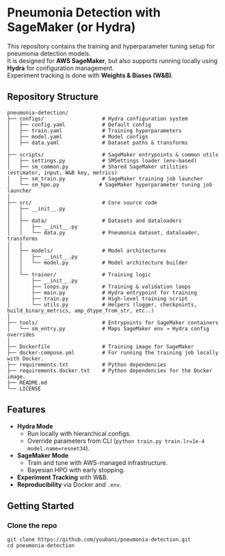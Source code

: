 # Pneumonia Detection with SageMaker (or Hydra)

This repository contains the training and hyperparameter tuning setup for pneumonia detection models.  
It is designed for **AWS SageMaker**, but also supports running locally using **Hydra** for configuration management.  
Experiment tracking is done with **Weights & Biases (W&B)**.  

## Repository Structure
```
pneumonia-detection/
├── configs/                   # Hydra configuration system
│   ├── config.yaml            # Default config
│   ├── train.yaml             # Training hyperparameters
│   ├── model.yaml             # Model configs
│   ├── data.yaml              # Dataset paths & transforms
│
├── scripts/                   # SageMaker entrypoints & common utils
│   ├── settings.py            # SMSettings loader (env-based)
│   ├── sm_common.py           # Shared SageMaker utilities (estimator, input, W&B key, metrics)
│   ├── sm_train.py            # SageMaker training job launcher
│   └── sm_hpo.py             # SageMaker hyperparameter tuning job launcher
│
├── src/                       # Core source code
│   ├── __init__.py
│   │
│   ├── data/                  # Datasets and dataloaders
│   │   ├── __init__.py
│   │   └── data.py            # Pneumonia dataset, dataloader, transforms
│   │
│   ├── models/                # Model architectures
│   │   ├── __init__.py
│   │   └── model.py           # Model architecture builder
│   │
│   └── trainer/               # Training logic
│       ├── __init__.py
│       ├── loops.py           # Training & validation loops
│       ├── main.py            # Hydra entrypoint for training
│       ├── train.py           # High-level training script
│       └── utils.py           # Helpers (logger, checkpoints, build_binary_metrics, amp_dtype_from_str, etc..)
│ 
├── tools/                     # Entrypoints for SageMaker containers
│   └── sm_entry.py            # Maps SageMaker env → Hydra config overrides
│
├── Dockerfile                 # Training image for SageMaker
├── docker-compose.yml         # For running the training job locally with Docker.
├── requirements.txt           # Python dependencies
├── requirements.docker.txt    # Python dependencies for the Docker image.
├── README.md
└── LICENSE
```
## Features

- **Hydra Mode**
  - Run locally with hierarchical configs.
  - Override parameters from CLI (`python train.py train.lr=1e-4 model.name=resnet34`).
- **SageMaker Mode**
  - Train and tune with AWS-managed infrastructure.
  - Bayesian HPO with early stopping.
- **Experiment Tracking** with W&B.
- **Reproducibility** via Docker and `.env`.

## Getting Started

### Clone the repo
```
git clone https://github.com/youbani/pneumonia-detection.git
cd pneumonia-detection
```
